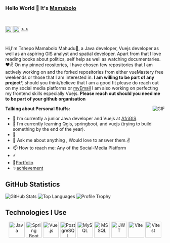### Hello World 👋 It's [Mamabolo](https://github.com/MamaboloGtub/MamaboloGtub)

<br/>


<a href="https://twitter.com/modifemamabolo" target="_blank">>
<img align="left" alt="Saket Prag | Twitter" width="22px" src="https://cdn.jsdelivr.net/npm/simple-icons@v3/icons/twitter.svg" />
</a>
<a href="https://www.linkedin.com/in/tshepo-mamabolo-mahudu-7ab12333" target="_blank">>
<img align="left" alt="Saket Prag" width="22px" src="https://cdn.jsdelivr.net/npm/simple-icons@v3/icons/linkedin.svg" />
</a>
<br />

<br />

Hi,I'm Tshepo Mamabolo Mahudu🙌, a Java developer, Vuejs developer as well as an aspiring GIS analyst and spatial developer. Apart from that I love reading books about politics, self help as well as watching documentaries.❤✌
On my pinned reositories, I have chosen few repositories that I am actively working on and the forked repositories from either vueMastery free weekends or those that I am interested in.
**I am willing to be part of any project***,  should you think/believe that I am a good fit please do reach out on my social media platforms or [myEmail](mailto:tmmmmadi@gmail.com)
I am also working on perfecting my frontend skills especially Vuejs.  **Please reach out should you need me to be part of your github organisation**

<img align="right" alt="GIF" src="https://media.giphy.com/media/USV0ym3bVWQJJmNu3N/giphy.gif" />


**Talking about Personal Stuffs:**

- 🔭 I’m currently a junior Java developer and Vuejs at [AfriGIS](www.afrigis.co.za).
- 🌱 I’m currently learning Qgis, springboot, and vuejs (trying to build something by the end of the year).
- 👯 
- 💬 Ask me about anything , Would love to answer them.✌
- 📫 How to reach me: Any of the Social-Media Platform 
- ⚡ 
- 📝[Portfolio](https://github.com/MamaboloGtub/MamaboloGtub)
- ✨[achievement](https://github.com/MamaboloGtub?tab=achievements)


## GitHub Statistics

![GitHub Stats](https://github-readme-stats.vercel.app/api?username=MamaboloGtub&show_icons=true&theme=radical)
![Top Languages](https://github-readme-stats.vercel.app/api/top-langs/?username=MamaboloGtub&layout=compact&theme=radical)
![Profile Trophy](https://github-profile-trophy.vercel.app/?username=MamaboloGtub&theme=radical)

## Technologies I Use

<div align="center">
    <img src="https://cdn.jsdelivr.net/gh/devicons/devicon/icons/java/java-original.svg" alt="Java" width="50" height="50"/>
    <img src="https://cdn.jsdelivr.net/gh/devicons/devicon/icons/spring/spring-original.svg" alt="Spring Boot" width="50" height="50"/>
    <img src="https://cdn.jsdelivr.net/gh/devicons/devicon/icons/vuejs/vuejs-original.svg" alt="Vue.js" width="50" height="50"/>
    <img src="https://cdn.jsdelivr.net/gh/devicons/devicon/icons/postgresql/postgresql-original.svg" alt="PostgreSQL" width="50" height="50"/>
    <img src="https://cdn.jsdelivr.net/gh/devicons/devicon/icons/mysql/mysql-original.svg" alt="MySQL" width="50" height="50"/>
    <img src="https://cdn.jsdelivr.net/gh/devicons/devicon/icons/microsoftsqlserver/microsoftsqlserver-plain.svg" alt="MS SQL" width="50" height="50"/>
    <img src="https://cdn.jsdelivr.net/gh/devicons/devicon/icons/jwt/jwt-plain.svg" alt="JWT" width="50" height="50"/>
    <img src="https://cdn.jsdelivr.net/gh/devicons/devicon/icons/vite/vite-original.svg" alt="Vite" width="50" height="50"/>
    <img src="https://cdn.jsdelivr.net/gh/devicons/devicon/icons/vitest/vitest-plain.svg" alt="Vitest" width="50" height="50"/>
</div>
